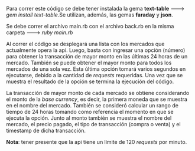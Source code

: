 Para correr este código se debe tener instalada la gema **text-table** ---> *gem install text-table*.Se utilizan, además, las gemas **faraday** y **json**.

Se debe correr el archivo main.rb con el archivo back.rb en la misma carpeta --->  *ruby main.rb*

Al correr el código se desplegará una lista con los mercados que actualmente opera la api. Luego, basta con ingresar una opción (número) para obtener la transacción de mayor monto en las últimas 24 horas de un mercado. También se puede obtener el mayor monto para todos los mercados de una sola vez. Esta última opción tomará varios segundos en ejecutarse, debido a la cantidad de *requests* requeridas. Una vez que se muestra el resultado de la opción se termina la ejecución del código.

La transacción de mayor monto de cada mercado se obtiene considerando el monto de la *base currency*, es decir, la primera moneda que se muestra en el nombre del mercado. También se consideró calcular un rango de tiempo de 24 horas tomando como referencia el momento en que se ejecuta la opción. Junto al monto también se muestra el nombre del mercado, el precio pagado, el tipo de transacción (compra o venta) y el timestamp de dicha transacción.

**Nota**: tener presente que la api tiene un límite de 120 *requests* por minuto.